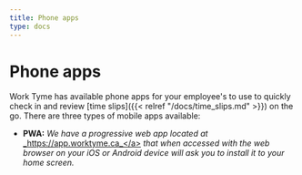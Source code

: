 ```yaml
---
title: Phone apps
type: docs
---
```


# Phone apps

Work Tyme has available phone apps for your employee's to use to quickly check in and review [time slips]({{< relref "/docs/time_slips.md" >}}) on the go. There are three types of mobile apps available:

* **PWA:** _We have a progressive web app located at_ <a href="https://app.worktyme.ca" target="_blank">_https://app.worktyme.ca_</a> _that when accessed with the web browser on your iOS or Android device will ask you to install it to your home screen._
